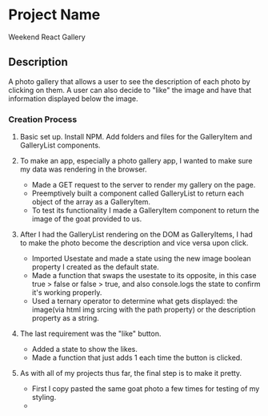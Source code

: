# Project Name

Weekend React Gallery

## Description

A photo gallery that allows a user to see the description of each photo by clicking on them.  A user can also decide to "like" the image and have that information displayed below the image.

### Creation Process

1. Basic set up.  Install NPM.  Add folders and files for the GalleryItem and GalleryList components.

2. To make an app, especially a photo gallery app, I wanted to make sure my data was rendering in the browser.
    - Made a GET request to the server to render my gallery on the page.
    - Preemptively built a component called GalleryList to return each object of the array as a GalleryItem.
    - To test its functionality I made a GalleryItem component to return the image of the goat provided to us.

3. After I had the GalleryList rendering on the DOM as GalleryItems, I had to make the photo become the description and vice versa upon click.
    - Imported Usestate and made a state using the new image boolean property I created as the default state.
    - Made a function that swaps the usestate to its opposite, in this case true > false or false > true, and also console.logs the state to confirm it's working properly.
    - Used a ternary operator to determine what gets displayed: the image(via html img srcing with the path property) or the description property as a string.

4. The last requirement was the "like" button.
    - Added a state to show the likes.
    - Made a function that just adds 1 each time the button is clicked.

5. As with all of my projects thus far, the final step is to make it pretty.
    - First I copy pasted the same goat photo a few times for testing of my styling.
    -
